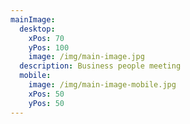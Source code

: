 ```yaml
---
mainImage:
  desktop:
    xPos: 70
    yPos: 100
    image: /img/main-image.jpg
  description: Business people meeting
  mobile:
    image: /img/main-image-mobile.jpg
    xPos: 50
    yPos: 50
---
```

